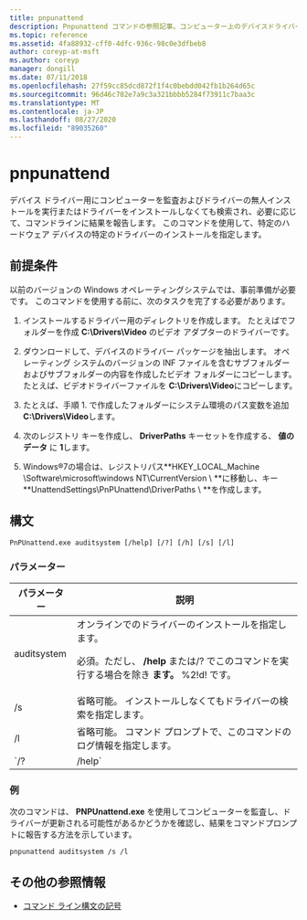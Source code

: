 ```yaml
---
title: pnpunattend
description: Pnpunattend コマンドの参照記事。コンピューター上のデバイスドライバーを監査するだけでなく、サイレントドライバインストールも実行します。
ms.topic: reference
ms.assetid: 4fa88932-cff0-4dfc-936c-98c0e3dfbeb8
author: coreyp-at-msft
ms.author: coreyp
manager: dongill
ms.date: 07/11/2018
ms.openlocfilehash: 27f59cc85dcd872f1f4c0bebdd042fb1b264d65c
ms.sourcegitcommit: 96d46c702e7a9c3a321bbbb5284f73911c7baa3c
ms.translationtype: MT
ms.contentlocale: ja-JP
ms.lasthandoff: 08/27/2020
ms.locfileid: "89035260"
---
```

# <a name="pnpunattend"></a>pnpunattend

デバイス ドライバー用にコンピューターを監査およびドライバーの無人インストールを実行またはドライバーをインストールしなくても検索され、必要に応じて、コマンドラインに結果を報告します。 このコマンドを使用して、特定のハードウェア デバイスの特定のドライバーのインストールを指定します。

## <a name="prerequisites"></a>前提条件

以前のバージョンの Windows オペレーティングシステムでは、事前準備が必要です。 このコマンドを使用する前に、次のタスクを完了する必要があります。

1. インストールするドライバー用のディレクトリを作成します。 たとえばでフォルダーを作成 **C:\Drivers\Video** のビデオ アダプターのドライバーです。

2. ダウンロードして、デバイスのドライバー パッケージを抽出します。 オペレーティング システムのバージョンの INF ファイルを含むサブフォルダーおよびサブフォルダーの内容を作成したビデオ フォルダーにコピーします。 たとえば、ビデオドライバーファイルを **C:\Drivers\Video**にコピーします。

3. たとえば、手順 1. で作成したフォルダーにシステム環境のパス変数を追加 **C:\Drivers\Video**します。

4. 次のレジストリ キーを作成し、 **DriverPaths** キーセットを作成する、 **値のデータ** に **1**します。

5. Windows®7の場合は、レジストリパス**HKEY_LOCAL_Machine \Software\microsoft\windows NT\CurrentVersion \\ **に移動し、キー **UnattendSettings\PnPUnattend\DriverPaths \\ **を作成します。

## <a name="syntax"></a>構文

```
PnPUnattend.exe auditsystem [/help] [/?] [/h] [/s] [/l]
```

### <a name="parameters"></a>パラメーター

| パラメーター | 説明 |
|--|--|
| auditsystem | オンラインでのドライバーのインストールを指定します。<p>必須。ただし、 **/help** または/? でこのコマンドを実行する場合を除き **ます。** %2!d! です。 |
| /s | 省略可能。 インストールしなくてもドライバーの検索を指定します。 |
| /l | 省略可能。 コマンド プロンプトで、このコマンドのログ情報を指定します。 |
| `/? | /help` | 省略可能。 コマンド プロンプトで次のコマンドのヘルプを表示します。 |

### <a name="examples"></a>例

次のコマンドは、 **PNPUnattend.exe** を使用してコンピューターを監査し、ドライバーが更新される可能性があるかどうかを確認し、結果をコマンドプロンプトに報告する方法を示しています。

```
pnpunattend auditsystem /s /l
```

## <a name="additional-references"></a>その他の参照情報

- [コマンド ライン構文の記号](command-line-syntax-key.md)
